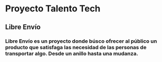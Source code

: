 # Proyecto Talento Tech

## Libre Envío

### Libre Envío es un proyecto donde búsco ofrecer al público un producto que satisfaga las necesidad de las personas de transportar algo. Desde un anillo hasta una mudanza. 